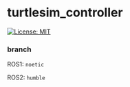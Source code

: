 # turtlesim_controller

[![License: MIT](https://img.shields.io/badge/License-MIT-yellow.svg)](https://opensource.org/licenses/MIT)

### branch
ROS1: `noetic`

ROS2: `humble`
